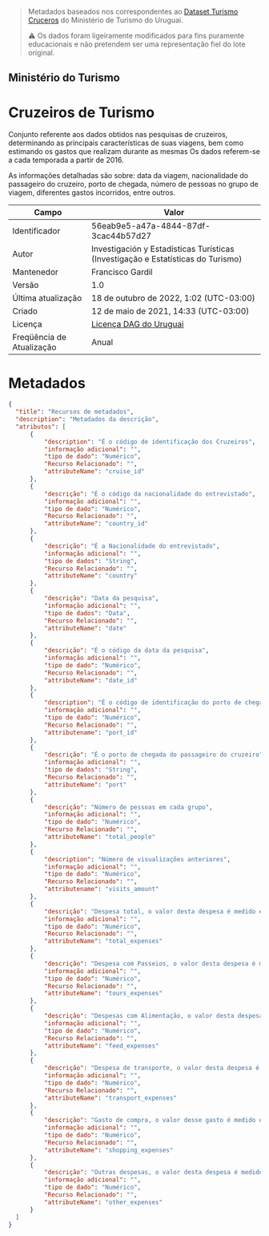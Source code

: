 > Metadados baseados nos correspondentes ao [Dataset Turismo Cruceros](https://catalogodatos.gub.uy/dataset/ministerio-de-turismo-turismo-cruceros) do Ministério de Turismo do Uruguai.
> 
> ⚠ Os dados foram ligeiramente modificados para fins puramente educacionais e
> não pretendem ser uma representação fiel do lote original.     

##  Ministério do Turismo

# Cruzeiros de Turismo

Conjunto referente aos dados obtidos nas pesquisas de cruzeiros, determinando as principais características de suas viagens, bem como estimando os gastos que realizam durante as mesmas Os dados referem-se a cada temporada a partir de 2016.

As informações detalhadas são sobre: data da viagem, nacionalidade do passageiro do cruzeiro, porto de chegada, número de pessoas no grupo de viagem, diferentes gastos incorridos, entre outros.

|Campo|Valor|
|---|---|
|Identificador|56eab9e5-a47a-4844-87df-3cac44b57d27|
|Autor|Investigación y Estadísticas Turísticas (Investigação e Estatísticas do Turismo)|
|Mantenedor|Francisco Gardil|
|Versão|1.0|
|Última atualização|18 de outubro de 2022, 1:02 (UTC-03:00)|
|Criado|12 de maio de 2021, 14:33 (UTC-03:00)|
|Licença|[Licença DAG do Uruguai](https://www.gub.uy/agencia-gobierno-electronico-sociedad-informacion-conocimiento/sites/agencia-gobierno-electronico-sociedad-informacion-conocimiento/files/documentos/publicaciones/licencia_de_datos_abiertos_0.pdf)|
|Freqüência de Atualização|Anual|

# Metadados

```json 
{
  "title": "Recursos de metadados",
  "description": "Metadados da descrição",
  "atributos": [
      {
          "description": "É o código de identificação dos Cruzeiros",
          "informação adicional": "",
          "tipo de dado": "Numérico",
          "Recurso Relacionado": "",
          "attributeName": "cruise_id"
      },
      {
          "descrição": "É o código da nacionalidade do entrevistado",
          "informação adicional": "",
          "tipo de dado": "Numérico",
          "Recurso Relacionado": "",
          "attributeName": "country_id"
      },
      {
          "descrição": "É a Nacionalidade do entrevistado",
          "informação adicional": "",
          "tipo de dados": "String",
          "Recurso Relacionado": "",
          "attributeName": "country"
      },
      {
          "descrição": "Data da pesquisa",
          "informação adicional": "",
          "tipo de dados": "Data",
          "Recurso Relacionado": "",
          "attributeName": "date"
      },
      {
          "descrição": "É o código da data da pesquisa",
          "informação adicional": "",
          "tipo de dado": "Numérico",
          "Recurso Relacionado": "",
          "attributeName": "date_id"
      },
      {
          "description": "É o código de identificação do porto de chegada do passageiro do cruzeiro",
          "informação adicional": "",
          "tipo de dado": "Numérico",
          "Recurso Relacionado": "",
          "attributename": "port_id"
      },
      {
          "descrição": "É o porto de chegada do passageiro do cruzeiro",
          "informação adicional": "",
          "tipo de dados": "String",
          "Recurso Relacionado": "",
          "attributeName": "port"
      },
      {
          "descrição": "Número de pessoas em cada grupo",
          "informação adicional": "",
          "tipo de dado": "Numérico",
          "Recurso Relacionado": "",
          "attributeName": "total_people"
      },
      {
          "description": "Número de visualizações anteriores",
          "informação adicional": "",
          "tipo de dado": "Numérico",
          "Recurso Relacionado": "",
          "attributename": "visits_amount"
      },
      {
          "descrição": "Despesa total, o valor desta despesa é medido em dólares americanos",
          "informação adicional": "",
          "tipo de dado": "Numérico",
          "Recurso Relacionado": "",
          "attributeName": "total_expenses"
      },
      {
          "descrição": "Despesa com Passeios, o valor desta despesa é medido em Dólares Americanos",
          "informação adicional": "",
          "tipo de dado": "Numérico",
          "Recurso Relacionado": "",
          "attributeName": "tours_expenses"
      },
      {
          "descrição": "Despesas com Alimentação, o valor desta despesa é medido em Dólares Americanos",
          "informação adicional": "",
          "tipo de dado": "Numérico",
          "Recurso Relacionado": "",
          "attributeName": "feed_expenses"
      },
      {
          "descrição": "Despesa de transporte, o valor desta despesa é medido em dólares americanos",
          "informação adicional": "",
          "tipo de dado": "Numérico",
          "Recurso Relacionado": "",
          "attributeName": "transport_expenses"
      },
      {
          "descrição": "Gasto de compra, o valor desse gasto é medido em dólares americanos",
          "informação adicional": "",
          "tipo de dado": "Numérico",
          "Recurso Relacionado": "",
          "attributeName": "shopping_expenses"
      },
      {
          "descrição": "Outras despesas, o valor desta despesa é medido em dólares americanos",
          "informação adicional": "",
          "tipo de dado": "Numérico",
          "Recurso Relacionado": "",
          "attributeName": "other_expenses"
      }
  ]
}
```
